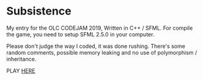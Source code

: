 # Subsistence

My entry for the OLC CODEJAM 2019, Written in C++ / SFML.
For compile the game, you need to setup SFML 2.5.0 in your computer.

Please don't judge the way I coded, it was done rushing.
There's some random comments, possible memory leaking and no use of polymorphism / inheritance.

PLAY <a href = "https://healliesgames.itch.io/subsistence">HERE</a>
